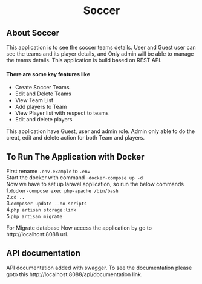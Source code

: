 <h1 align="center">Soccer</h1>


## About Soccer
This application is to see the soccer teams details. User and Guest user can see the teams and its player details, and Only admin will be able to manage the teams details. This application is build based on REST API.

#### There are some key features like
- Create Soccer Teams 
- Edit and Delete Teams 
- View Team List
- Add players to Team
- View Player list with respect to teams
- Edit and delete players


This application have Guest, user and admin role. Admin only able to do the creat, edit and delete action for both Team and players.

## To Run The Application with Docker 
First rename `.env.example` to `.env`  
Start the docker with command -`docker-compose up -d`     
Now we have to set up laravel application, so run the below commands   
1.`docker-compose exec php-apache /bin/bash `   
2.`cd ..`     
3.`composer update --no-scripts`  
4.`php artisan storage:link`  
5.`php artisan migrate`   

For Migrate database
Now access the application by go to http://localhost:8088 url.

## API documentation

API documentation added with swagger. To see the documentation please goto this http://localhost:8088/api/documentation  link.







